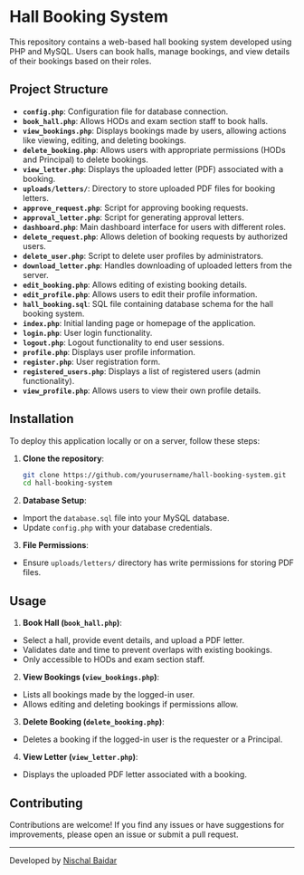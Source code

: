 # Hall Booking System

This repository contains a web-based hall booking system developed using PHP and MySQL. Users can book halls, manage bookings, and view details of their bookings based on their roles.

## Project Structure

- **`config.php`**: Configuration file for database connection.
- **`book_hall.php`**: Allows HODs and exam section staff to book halls.
- **`view_bookings.php`**: Displays bookings made by users, allowing actions like viewing, editing, and deleting bookings.
- **`delete_booking.php`**: Allows users with appropriate permissions (HODs and Principal) to delete bookings.
- **`view_letter.php`**: Displays the uploaded letter (PDF) associated with a booking.
- **`uploads/letters/`**: Directory to store uploaded PDF files for booking letters.
- **`approve_request.php`**: Script for approving booking requests.
- **`approval_letter.php`**: Script for generating approval letters.
- **`dashboard.php`**: Main dashboard interface for users with different roles.
- **`delete_request.php`**: Allows deletion of booking requests by authorized users.
- **`delete_user.php`**: Script to delete user profiles by administrators.
- **`download_letter.php`**: Handles downloading of uploaded letters from the server.
- **`edit_booking.php`**: Allows editing of existing booking details.
- **`edit_profile.php`**: Allows users to edit their profile information.
- **`hall_booking.sql`**: SQL file containing database schema for the hall booking system.
- **`index.php`**: Initial landing page or homepage of the application.
- **`login.php`**: User login functionality.
- **`logout.php`**: Logout functionality to end user sessions.
- **`profile.php`**: Displays user profile information.
- **`register.php`**: User registration form.
- **`registered_users.php`**: Displays a list of registered users (admin functionality).
- **`view_profile.php`**: Allows users to view their own profile details.

## Installation

To deploy this application locally or on a server, follow these steps:

1. **Clone the repository**:
   ```sh
   git clone https://github.com/yourusername/hall-booking-system.git
   cd hall-booking-system


2. **Database Setup**:
- Import the `database.sql` file into your MySQL database.
- Update `config.php` with your database credentials.

3. **File Permissions**:
- Ensure `uploads/letters/` directory has write permissions for storing PDF files.

## Usage

1. **Book Hall (`book_hall.php`)**:
- Select a hall, provide event details, and upload a PDF letter.
- Validates date and time to prevent overlaps with existing bookings.
- Only accessible to HODs and exam section staff.

2. **View Bookings (`view_bookings.php`)**:
- Lists all bookings made by the logged-in user.
- Allows editing and deleting bookings if permissions allow.

3. **Delete Booking (`delete_booking.php`)**:
- Deletes a booking if the logged-in user is the requester or a Principal.

4. **View Letter (`view_letter.php`)**:
- Displays the uploaded PDF letter associated with a booking.

## Contributing

Contributions are welcome! If you find any issues or have suggestions for improvements, please open an issue or submit a pull request.

---

Developed by [Nischal Baidar](https://github.com/bainash10)
